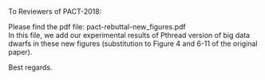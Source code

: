 
To Reviewers of PACT-2018:
 
  Please find the pdf file: pact-rebuttal-new_figures.pdf  </br>
  In this file, we add our experimental results of Pthread version of big data dwarfs in these new figures (substitution to Figure 4 and 6-11 of the original paper).
    
    
Best regards.
